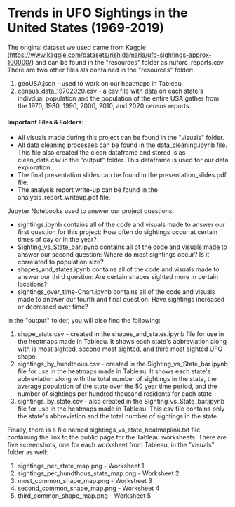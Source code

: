 # Trends in UFO Sightings in the United States (1969-2019)

The original dataset we used came from Kaggle (https://www.kaggle.com/datasets/rishidamarla/ufo-sightings-approx-100000/) and can be found in the "resources" folder as nuforc_reports.csv. There are two other files als contained in the "resources" folder:
1. geoUSA.json - used to work on our heatmaps in Tableau.
2. census_data_19702020.csv - a csv file with data on each state's indivdual population and the population of the entire USA gather from the 1970, 1980, 1990, 2000, 2010, and 2020 census reports.

#### Important Files & Folders:
* All visuals made during this project can be found in the "visuals" folder.
* All data cleaning processes can be found in the data_cleaning.ipynb file. This file also created the clean dataframe and stored is as clean_data.csv in the "output" folder. This dataframe is used for our data exploration.
* The final presentation slides can be found in the presentation_slides.pdf file.
* The analysis report write-up can be found in the analysis_report_writeup.pdf file.

Jupyter Notebooks used to answer our project questions:
* sightings.ipynb contains all of the code and visuals made to answer our first question for this project: How often do sightings occur at certain times of day or in the year?
* Sighting_vs_State_bar.ipynb contains all of the code and visuals made to answer our second question: Where do most sightings occur? Is it correlated to population size?
* shapes_and_states.ipynb contains all of the code and visuals made to answer our third question: Are certain shapes sighted more in certain locations?
* sightings_over_time-Chart.ipynb contains all of the code and visuals made to answer our fourth and final question: Have sightings increased or decreased over time?

In the "output" folder, you will also find the following:
1. shape_stats.csv - created in the shapes_and_states.ipynb file for use in the heatmaps made in Tableau. It shows each state's abbreviation along with is most sighted, second most sighted, and third most sighted UFO shape.
2. sightings_by_hundthous.csv - created in the Sighting_vs_State_bar.ipynb file for use in the heatmaps made in Tableau. It shows each state's abbreviation along with the total number of sightings in the state, the average population of the state over the 50 year time period, and the number of sightings per hundred thousand residents for each state.
3. sightings_by_state.csv - also created in the Sighting_vs_State_bar.ipynb file for use in the heatmaps made in Tableau. This csv file contains only the state's abbreviation and the total number of sightings in the state.

Finally, there is a file named sightings_vs_state_heatmaplink.txt file containing the link to the public page for the Tableau worksheets. There are five screenshots, one for each worksheet from Tableau, in the "visuals" folder as well:
1. sightings_per_state_map.png - Worksheet 1
2. sightings_per_hundthous_state_map.png - Worksheet 2
3. most_common_shape_map.png - Worksheet 3
4. second_common_shape_map.png - Worksheet 4
5. third_common_shape_map.png - Worksheet 5
